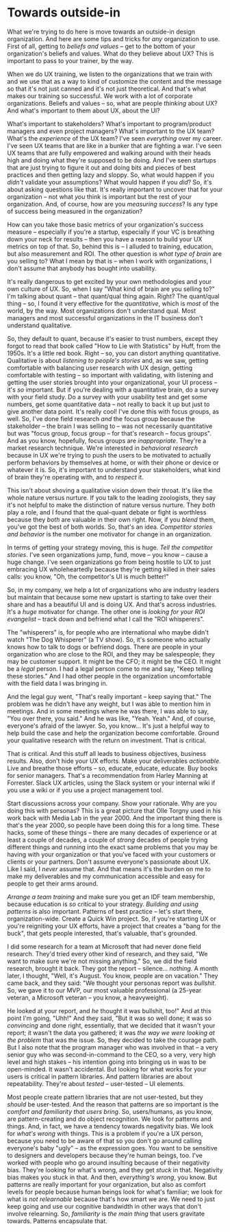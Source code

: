 # Towards outside-in

What we're trying to do here is move towards an outside-in design organization. And here are some tips and tricks for *any* organization to use. First of all, getting to *beliefs and values* – get to the bottom of your organization's beliefs and values. What do they believe about UX? This is important to pass to your trainer, by the way.

When we do UX training, we listen to the organizations that we train with and we use that as a way to kind of customize the content and the message so that it's not just canned and it's not just theoretical. And that's what makes our training so successful. We work with a lot of corporate organizations. Beliefs and values – so, what are people *thinking* about UX? And what's important to them about UX, about the UI?

What's important to stakeholders? What's important to program/product managers and even project managers? What's important to the UX team? What's the *experience* of the UX team? I've seen *everything* over my career. I've seen UX teams that are like in a bunker that are fighting a war. I've seen UX teams that are fully empowered and walking around with their heads high and doing what they're supposed to be doing. And I've seen startups that are just trying to figure it out and doing bits and pieces of best practices and then getting lazy and sloppy. So, what would happen if you *didn't* validate your assumptions? What would happen if you *did*? So, it's about asking questions like that. It's really important to uncover that for your organization – not what *you* think is important but the rest of your organization. And, of course, how are you *measuring success*? Is any type of success being measured in the organization?

How can you take those basic metrics of your organization's success measure – especially if you're a startup, especially if your VC is breathing down your neck for results – then you have a reason to build your UX metrics on top of that. So, behind this is – I alluded to training, education, but also measurement and ROI. The other question is *what type of brain* are you selling to? What I mean by that is – when I work with organizations, I don't assume that anybody has bought into usability.

It's really dangerous to get excited by your own methodologies and your own culture of UX. So, when I say "What kind of brain are you selling to?" I'm talking about quant – that quant/qual thing again. Right? The quant/qual thing – so, I found it very effective for the *quantitative*, which is *most* of the world, by the way. Most organizations don't understand qual. Most managers and most successful organizations in the IT business don't understand qualitative.

So, they default to quant, because it's easier to trust numbers, except they forgot to read that book called "How to Lie with Statistics" by Huff, from the 1950s. It's a little red book. Right – so, you can distort anything quantitative. Qualitative is about *listening to people's stories* and, as we saw, getting comfortable with balancing user research with UX design, getting comfortable with testing – so important with validating, with listening and getting the user stories brought into your organizational, your UI process – it's *so* important. But if you're dealing with a quantitative brain, do a survey with your field study. Do a survey with your usability test and get some numbers, get some quantitative data – not really to back it up but just to give another data point. It's really cool! I've done this with focus groups, as well. So, I've done field research *and* the focus group because the stakeholder – the brain I was selling to – was not necessarily quantitative but was "focus group, focus group – for that's research – focus groups". And as you know, hopefully, focus groups are *inappropriate*. They're a market research technique. We're interested in *behavioral research* because in UX we're trying to push the users to be motivated to actually perform behaviors by themselves at home, or with their phone or device or whatever it is. So, it's important to understand your stakeholders, what kind of brain they're operating with, and to *respect* it.

This isn't about shoving a qualitative vision down their throat. It's like the whole nature versus nurture. If you talk to the leading zoologists, they say it's not helpful to make the distinction of nature versus nurture. They *both* play a role, and I found that the qual-quant debate or fight is worthless because they *both* are valuable in their own right. Now, if you *blend* them, you've got the best of both worlds. So, that's an idea. *Competitor stories and behavior* is the number one motivator for change in an organization.

In terms of getting your strategy moving, this is huge. *Tell the competitor stories*. I've seen organizations jump, fund, move – you know – cause a huge change. I've seen organizations go from being hostile to UX to just embracing UX wholeheartedly because they're getting killed in their sales calls: you know, "Oh, the competitor's UI is much better!"

So, in my company, we help a lot of organizations who are industry leaders but maintain that because some new upstart is starting to take over their share and has a beautiful UI and is doing UX. And that's across industries. It's a *huge* motivator for change. The other one is *looking for your ROI evangelist* – track down and befriend what I call the "ROI whisperers".

The "whisperers" is, for people who are international who maybe didn't watch "The Dog Whisperer" (a TV show). So, it's someone who actually knows how to talk to dogs or befriend dogs. There are people in your organization who are close to the ROI, and they may be salespeople; they may be customer support. It might be the CFO; it might be the CEO. It might be a *legal* person. I had a legal person come to me and say, "Keep telling these stories." And I had other people in the organization uncomfortable with the field data I was bringing in.

And the legal guy went, "That's really important – keep saying that." The problem was he didn't have any weight, but I was able to mention him in meetings. And in some meetings where he was there, I was able to say, "You over there, you said." And he was like, "Yeah. Yeah." And, of course, everyone's afraid of the lawyer. So, you know... It's just a helpful way to help build the case and help the organization become comfortable. Ground your qualitative research with the return on investment. That is critical.

That is critical. And this stuff all leads to business objectives, business results. Also, don't hide your UX efforts. Make your deliverables *actionable*. Live and breathe those efforts – so, educate, educate, educate. Buy books for senior managers. That's a recommendation from Harley Manning at Forrester. Slack UX articles, using the Slack system or your internal wiki if you use a wiki or if you use a project management tool.

Start discussions across your company. Show your rationale. Why are you doing this with personas? This is a great picture that Olle Torgny used in his work back with Media Lab in the year 2000. And the important thing there is that's the year 2000, so people have been doing this for a long time. These hacks, some of these things – there are many decades of experience or at least a couple of decades, a couple of *strong* decades of people trying different things and running into the exact same problems that you may be having with your organization or that you've faced with your customers or clients or your partners. Don't assume everyone's passionate about UX. Like I said, I *never* assume that. And that means it's the burden on me to make my deliverables and my communication accessible and easy for people to get their arms around.

*Arrange a team training* and make sure you get an IDF team membership, because education is *so* critical to your strategy. *Building and using patterns* is also important. Patterns of best practice – let's start there, organization-wide. Create a Quick Win project. So, if you're starting UX or you're reigniting your UX efforts, have a project that creates a "bang for the buck", that gets people interested, that's valuable, that's grounded.

I did some research for a team at Microsoft that had never done field research. They'd tried every other kind of research, and they said, "We want to make sure we're not missing anything." So, we did the field research, brought it back. They got the report – silence... *nothing*. A month later, I thought, "Well, it's August. You know, people are on vacation." They came back, and they said: "We thought your personas report was *bullshit*. So, we gave it to our MVP, our most valuable professional (a 25-year veteran, a Microsoft veteran – you know, a heavyweight).

He looked at your report, and *he* thought it was bullshit, too!" And at this point I'm going, "Uhh!" And they said, "But it was so well done; it was so *convincing* and done right, essentially, that we decided that it wasn't your report; it wasn't the data you gathered; it was *the way we were looking at the problem* that was the issue. So, they decided to take the courage path. But I also note that the program manager who was involved in that – a very senior guy who was second-in-command to the CEO, so a very, very high level and high stakes – his intention going into bringing us in was to be open-minded. It wasn't accidental. But looking for what works for your users is critical in pattern libraries. And pattern libraries are about repeatability. They're about *tested* – user-tested – UI elements.

Most people create pattern libraries that are not user-tested, but they *should* be user-tested. And the reason that patterns are so important is the *comfort and familiarity that users bring*. So, users/humans, as you know, are pattern-creating and do object recognition. We look for patterns and things. And, in fact, we have a tendency towards negativity bias. We look for *what's wrong* with things. This is a problem if you're a UX person, because you need to be aware of that so you don't go around calling everyone's baby "ugly" – as the expression goes. You want to be sensitive to designers and developers because they're human beings, too. I've worked with people who go around insulting because of their negativity bias. They're looking for what's wrong, and they get *stuck* in that. Negativity bias makes you stuck in that. And then, *everything's wrong*, you know. But patterns are really important for your organization, but also as comfort levels for people because human beings look for what's familiar; we look for what is *not relearnable* because that's how smart we are. We need to just keep going and use our cognitive bandwidth in other ways that don't involve relearning. So, *familiarity* is *the main thing* that users gravitate towards. Patterns encapsulate that.